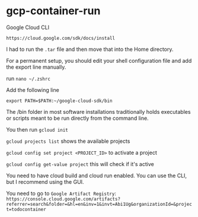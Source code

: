 # gcp-container-run

Google Cloud CLI

`https://cloud.google.com/sdk/docs/install`

I had to run the `.tar` file and then move that into the Home directory.

For a permanent setup, you should edit your shell configuration file and add the export line manually.

run `nano ~/.zshrc`

Add the following line

`export PATH=$PATH:~/google-cloud-sdk/bin`

The /bin folder in most software installations traditionally holds executables or scripts meant to be run directly from the command line.

You then run `gcloud init`

`gcloud projects list` shows the available projects

`gcloud config set project <PROJECT_ID>` to activate a project

`gcloud config get-value project` this will check if it's active

You need to have cloud build and cloud run enabled. You can use the CLI, but I recommend using the GUI. 

You need to go to `Google Artifact Registry`: `https://console.cloud.google.com/artifacts?referrer=search&folder=&hl=en&inv=1&invt=Abi1Ug&organizationId=&project=todocontainer`




